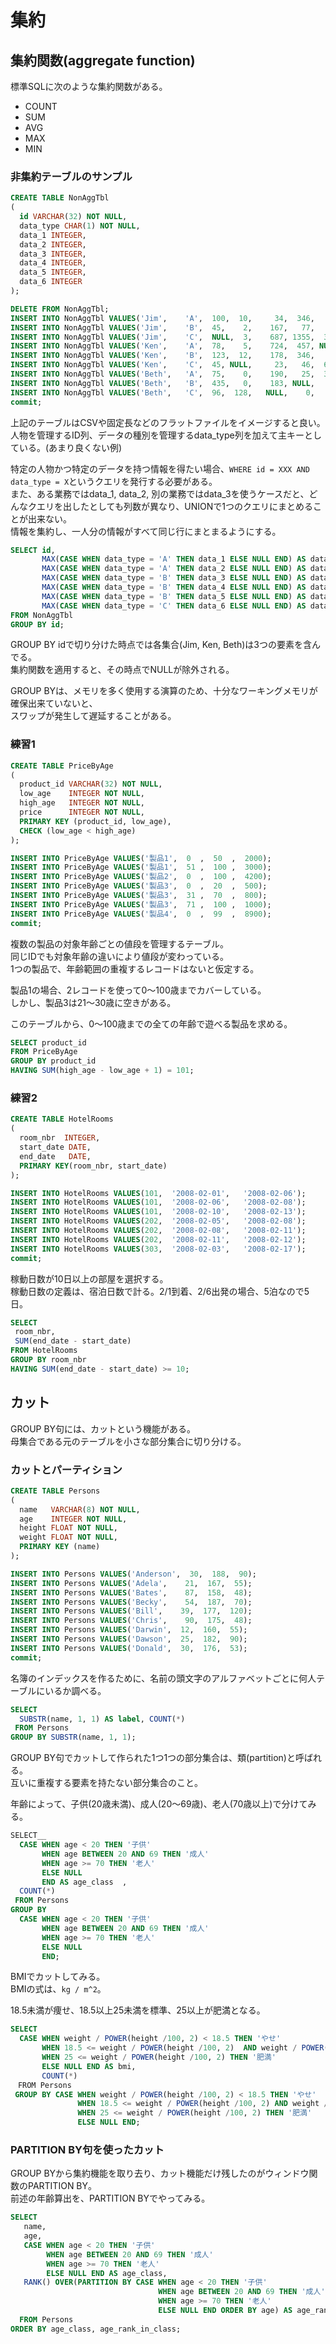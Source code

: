 # 集約
## 集約関数(aggregate function)  
標準SQLに次のような集約関数がある。  

- COUNT
- SUM
- AVG
- MAX
- MIN

### 非集約テーブルのサンプル  
```sql  
CREATE TABLE NonAggTbl  
(  
  id VARCHAR(32) NOT NULL,  
  data_type CHAR(1) NOT NULL,  
  data_1 INTEGER,  
  data_2 INTEGER,  
  data_3 INTEGER,  
  data_4 INTEGER,  
  data_5 INTEGER,  
  data_6 INTEGER  
);  

DELETE FROM NonAggTbl;  
INSERT INTO NonAggTbl VALUES('Jim',    'A',  100,  10,     34,  346,   54,  NULL);  
INSERT INTO NonAggTbl VALUES('Jim',    'B',  45,    2,    167,   77,   90,   157);  
INSERT INTO NonAggTbl VALUES('Jim',    'C',  NULL,  3,    687, 1355,  324,   457);  
INSERT INTO NonAggTbl VALUES('Ken',    'A',  78,    5,    724,  457, NULL,     1);  
INSERT INTO NonAggTbl VALUES('Ken',    'B',  123,  12,    178,  346,   85,   235);  
INSERT INTO NonAggTbl VALUES('Ken',    'C',  45, NULL,     23,   46,  687,    33);  
INSERT INTO NonAggTbl VALUES('Beth',   'A',  75,    0,    190,   25,  356,  NULL);  
INSERT INTO NonAggTbl VALUES('Beth',   'B',  435,   0,    183, NULL,    4,   325);  
INSERT INTO NonAggTbl VALUES('Beth',   'C',  96,  128,   NULL,    0,    0,    12);  
commit;  
```  

上記のテーブルはCSVや固定長などのフラットファイルをイメージすると良い。  
人物を管理するID列、データの種別を管理するdata_type列を加えて主キーとしている。(あまり良くない例)  

特定の人物かつ特定のデータを持つ情報を得たい場合、`WHERE id = XXX AND data_type = X`というクエリを発行する必要がある。  
また、ある業務ではdata_1, data_2, 別の業務ではdata_3を使うケースだと、どんなクエリを出したとしても列数が異なり、UNIONで1つのクエリにまとめることが出来ない。  
情報を集約し、一人分の情報がすべて同じ行にまとまるようにする。

```sql
SELECT id,  
	   MAX(CASE WHEN data_type = 'A' THEN data_1 ELSE NULL END) AS data_1,  
	   MAX(CASE WHEN data_type = 'A' THEN data_2 ELSE NULL END) AS data_2,  
       MAX(CASE WHEN data_type = 'B' THEN data_3 ELSE NULL END) AS data_3,  
	   MAX(CASE WHEN data_type = 'B' THEN data_4 ELSE NULL END) AS data_4,  
	   MAX(CASE WHEN data_type = 'B' THEN data_5 ELSE NULL END) AS data_5,  
	   MAX(CASE WHEN data_type = 'C' THEN data_6 ELSE NULL END) AS data_6  
FROM NonAggTbl  
GROUP BY id;  
```

GROUP BY idで切り分けた時点では各集合(Jim, Ken, Beth)は3つの要素を含んでる。  
集約関数を適用すると、その時点でNULLが除外される。  

GROUP BYは、メモリを多く使用する演算のため、十分なワーキングメモリが確保出来ていないと、  
スワップが発生して遅延することがある。  

### 練習1  

```sql
CREATE TABLE PriceByAge  
(  
  product_id VARCHAR(32) NOT NULL,  
  low_age    INTEGER NOT NULL,  
  high_age   INTEGER NOT NULL,  
  price      INTEGER NOT NULL,  
  PRIMARY KEY (product_id, low_age),  
  CHECK (low_age < high_age)  
);  

INSERT INTO PriceByAge VALUES('製品1',  0  ,  50  ,  2000);  
INSERT INTO PriceByAge VALUES('製品1',  51 ,  100 ,  3000);  
INSERT INTO PriceByAge VALUES('製品2',  0  ,  100 ,  4200);  
INSERT INTO PriceByAge VALUES('製品3',  0  ,  20  ,  500);  
INSERT INTO PriceByAge VALUES('製品3',  31 ,  70  ,  800);  
INSERT INTO PriceByAge VALUES('製品3',  71 ,  100 ,  1000);  
INSERT INTO PriceByAge VALUES('製品4',  0  ,  99  ,  8900);  
commit;  
```

複数の製品の対象年齢ごとの値段を管理するテーブル。  
同じIDでも対象年齢の違いにより値段が変わっている。  
1つの製品で、年齢範囲の重複するレコードはないと仮定する。  

製品1の場合、2レコードを使って0〜100歳までカバーしている。  
しかし、製品3は21〜30歳に空きがある。  

このテーブルから、0〜100歳までの全ての年齢で遊べる製品を求める。  

```sql
SELECT product_id  
FROM PriceByAge  
GROUP BY product_id  
HAVING SUM(high_age - low_age + 1) = 101;  
```

### 練習2  

```sql
CREATE TABLE HotelRooms  
(
  room_nbr	INTEGER,  
  start_date DATE,  
  end_date   DATE,  
  PRIMARY KEY(room_nbr, start_date)  
);  

INSERT INTO HotelRooms VALUES(101,	'2008-02-01',	'2008-02-06');  
INSERT INTO HotelRooms VALUES(101,	'2008-02-06',	'2008-02-08');  
INSERT INTO HotelRooms VALUES(101,	'2008-02-10',	'2008-02-13');  
INSERT INTO HotelRooms VALUES(202,	'2008-02-05',	'2008-02-08');  
INSERT INTO HotelRooms VALUES(202,	'2008-02-08',	'2008-02-11');  
INSERT INTO HotelRooms VALUES(202,	'2008-02-11',	'2008-02-12');  
INSERT INTO HotelRooms VALUES(303,	'2008-02-03',	'2008-02-17');  
commit;  
```

稼動日数が10日以上の部屋を選択する。  
稼動日数の定義は、宿泊日数で計る。2/1到着、2/6出発の場合、5泊なので5日。  

```sql
SELECT  
 room_nbr,  
 SUM(end_date - start_date)  
FROM HotelRooms  
GROUP BY room_nbr  
HAVING SUM(end_date - start_date) >= 10;  
```

## カット  
GROUP BY句には、カットという機能がある。  
母集合である元のテーブルを小さな部分集合に切り分ける。  

### カットとパーティション  

```sql
CREATE TABLE Persons  
(  
  name   VARCHAR(8) NOT NULL,  
  age    INTEGER NOT NULL,  
  height FLOAT NOT NULL,  
  weight FLOAT NOT NULL,  
  PRIMARY KEY (name)  
);  

INSERT INTO Persons VALUES('Anderson',  30,  188,  90);  
INSERT INTO Persons VALUES('Adela',    21,  167,  55);  
INSERT INTO Persons VALUES('Bates',    87,  158,  48);  
INSERT INTO Persons VALUES('Becky',    54,  187,  70);  
INSERT INTO Persons VALUES('Bill',    39,  177,  120);  
INSERT INTO Persons VALUES('Chris',    90,  175,  48);  
INSERT INTO Persons VALUES('Darwin',  12,  160,  55);  
INSERT INTO Persons VALUES('Dawson',  25,  182,  90);  
INSERT INTO Persons VALUES('Donald',  30,  176,  53);  
commit;  
```

名簿のインデックスを作るために、名前の頭文字のアルファベットごとに何人テーブルにいるか調べる。  

```sql
SELECT   
  SUBSTR(name, 1, 1) AS label, COUNT(*)  
 FROM Persons  
GROUP BY SUBSTR(name, 1, 1);  
```

GROUP BY句でカットして作られた1つ1つの部分集合は、類(partition)と呼ばれる。  
互いに重複する要素を持たない部分集合のこと。  

年齢によって、子供(20歳未満)、成人(20〜69歳)、老人(70歳以上)で分けてみる。

```sql
SELECT__
  CASE WHEN age < 20 THEN '子供'  
       WHEN age BETWEEN 20 AND 69 THEN '成人'  
 	   WHEN age >= 70 THEN '老人'  
   	   ELSE NULL  
	   END AS age_class  ,  
  COUNT(*)  
 FROM Persons  
GROUP BY  
  CASE WHEN age < 20 THEN '子供'  
       WHEN age BETWEEN 20 AND 69 THEN '成人'  
 	   WHEN age >= 70 THEN '老人'  
   	   ELSE NULL  
	   END;  
```

BMIでカットしてみる。  
BMIの式は、`kg / m^2`。  

18.5未満が痩せ、18.5以上25未満を標準、25以上が肥満となる。  

```sql
SELECT  
  CASE WHEN weight / POWER(height /100, 2) < 18.5 THEN 'やせ'  
       WHEN 18.5 <= weight / POWER(height /100, 2)  AND weight / POWER(height /100, 2) < 25 THEN '標準'  
       WHEN 25 <= weight / POWER(height /100, 2) THEN '肥満'  
       ELSE NULL END AS bmi,  
       COUNT(*)  
　FROM Persons  
 GROUP BY CASE WHEN weight / POWER(height /100, 2) < 18.5 THEN 'やせ'  
               WHEN 18.5 <= weight / POWER(height /100, 2) AND weight / POWER(height /100, 2) < 25 THEN '標準'  
               WHEN 25 <= weight / POWER(height /100, 2) THEN '肥満'  
               ELSE NULL END;  
```

### PARTITION BY句を使ったカット  
GROUP BYから集約機能を取り去り、カット機能だけ残したのがウィンドウ関数のPARTITION BY。  
前述の年齢算出を、PARTITION BYでやってみる。  

```sql
SELECT  
   name,  
   age,  
   CASE WHEN age < 20 THEN '子供'  
        WHEN age BETWEEN 20 AND 69 THEN '成人'  
		WHEN age >= 70 THEN '老人'  
		ELSE NULL END AS age_class,  
   RANK() OVER(PARTITION BY CASE WHEN age < 20 THEN '子供'  
                                 WHEN age BETWEEN 20 AND 69 THEN '成人'  
                                 WHEN age >= 70 THEN '老人'  
                                 ELSE NULL END ORDER BY age) AS age_rank_in_class  
  FROM Persons  
ORDER BY age_class, age_rank_in_class;  
```
